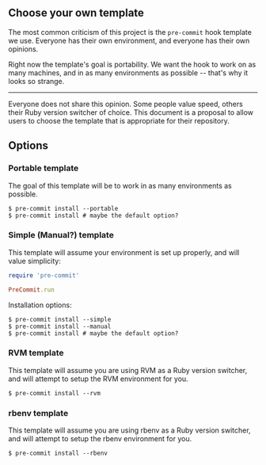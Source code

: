 
## Choose your own template

The most common criticism of this project is the `pre-commit` hook template we use. Everyone has their own environment, and everyone has their own opinions.

Right now the template's goal is portability. We want the hook to work on as many machines, and in as many environments as possible -- that's why it looks so strange.

---

Everyone does not share this opinion. Some people value speed, others their Ruby version switcher of choice. This document is a proposal to allow users to choose the template that is appropriate for their repository.

## Options

### Portable template

The goal of this template will be to work in as many environments as possible.

    $ pre-commit install --portable
    $ pre-commit install # maybe the default option?

### Simple (Manual?) template

This template will assume your environment is set up properly, and will value simplicity:

```ruby
require 'pre-commit'

PreCommit.run
```

Installation options:

    $ pre-commit install --simple
    $ pre-commit install --manual
    $ pre-commit install # maybe the default option?

### RVM template

This template will assume you are using RVM as a Ruby version switcher, and will attempt to setup the RVM environment for you.

    $ pre-commit install --rvm

### rbenv template

This template will assume you are using rbenv as a Ruby version switcher, and will attempt to setup the rbenv environment for you.

    $ pre-commit install --rbenv

